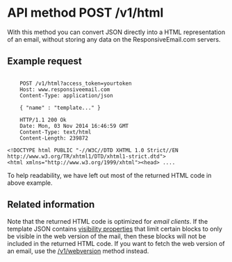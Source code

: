 # API method POST /v1/html

With this method you can convert JSON directly into a HTML representation of an
email, without storing any data on the ResponsiveEmail.com servers.

## Example request
<pre><code>
    POST /v1/html?access_token=yourtoken
    Host: www.responsiveemail.com
    Content-Type: application/json

    { "name" : "template..." }

    HTTP/1.1 200 Ok
    Date: Mon, 03 Nov 2014 16:46:59 GMT
    Content-Type: text/html
    Content-Length: 239872
</code></pre>

    <!DOCTYPE html PUBLIC "-//W3C//DTD XHTML 1.0 Strict//EN http://www.w3.org/TR/xhtml1/DTD/xhtml1-strict.dtd">
    <html xmlns="http://www.w3.org/1999/xhtml"><head> ....

To help readability, we have left out most of the returned HTML code in
above example.

## Related information

Note that the returned HTML code is optimized for *email clients*. If the
template JSON contains <a href="/support/json/property-visibility">visibility properties</a>
that limit certain blocks to only be visible in the web version of
the mail, then these blocks will not be included in the returned HTML
code. If you want to fetch the web version of an email, use the
<a href="/support/api/post-webversion">/v1/webversion</a> method
instead.
